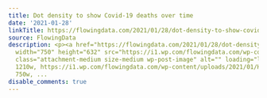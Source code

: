 ```yaml
---
title: Dot density to show Covid-19 deaths over time
date: '2021-01-28'
linkTitle: https://flowingdata.com/2021/01/28/dot-density-to-show-covid-19-deaths-over-time/
source: FlowingData
description: <p><a href="https://flowingdata.com/2021/01/28/dot-density-to-show-covid-19-deaths-over-time/"><img
  width="750" height="632" src="https://i1.wp.com/flowingdata.com/wp-content/uploads/2021/01/How-Coronavirus-deaths-added-up.png?fit=750%2C632&amp;ssl=1"
  class="attachment-medium size-medium wp-post-image" alt="" loading="lazy" srcset="https://i1.wp.com/flowingdata.com/wp-content/uploads/2021/01/How-Coronavirus-deaths-added-up.png?w=1210&amp;ssl=1
  1210w, https://i1.wp.com/flowingdata.com/wp-content/uploads/2021/01/How-Coronavirus-deaths-added-up.png?resize=750%2C632&amp;ssl=1
  750w, ...
disable_comments: true
---
```

<p><a href="https://flowingdata.com/2021/01/28/dot-density-to-show-covid-19-deaths-over-time/"><img width="750" height="632" src="https://i1.wp.com/flowingdata.com/wp-content/uploads/2021/01/How-Coronavirus-deaths-added-up.png?fit=750%2C632&amp;ssl=1" class="attachment-medium size-medium wp-post-image" alt="" loading="lazy" srcset="https://i1.wp.com/flowingdata.com/wp-content/uploads/2021/01/How-Coronavirus-deaths-added-up.png?w=1210&amp;ssl=1 1210w, https://i1.wp.com/flowingdata.com/wp-content/uploads/2021/01/How-Coronavirus-deaths-added-up.png?resize=750%2C632&amp;ssl=1 750w, ...